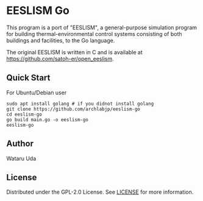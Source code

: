 # EESLISM Go

This program is a port of "EESLISM", a general-purpose simulation program for building thermal-environmental 
control systems consisting of both buildings and facilities, to the Go language.

The original EESLISM is written in C and is available at https://github.com/satoh-er/open_eeslism.

## Quick Start

For Ubuntu/Debian user
```
sudo apt install golang # if you didnot install golang
git clone https://github.com/archlabjp/eeslism-go
cd eeslism-go
go build main.go -o eeslism-go
eeslism-go
```

## Author

Wataru Uda

## License

Distributed under the GPL-2.0 License. See [LICENSE](LICENSE) for more information.
